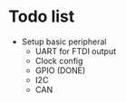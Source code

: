 # Todo list

- Setup basic peripheral
    - UART for FTDI output
    - Clock config
    - GPIO (DONE)
    - I2C
    - CAN
    
